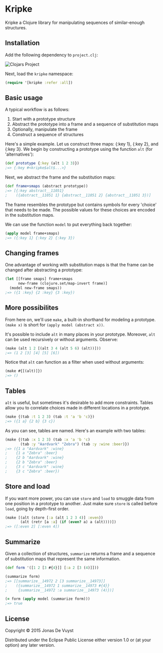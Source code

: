 # Kripke

Kripke a Clojure library for manipulating sequences of similar-enough structures.

## Installation

Add the following dependency to `project.clj`:

![Clojars Project](https://clojars.org/kripke/latest-version.svg)

Next, load the `kripke` namespace:

```clojure
(require '[kripke :refer :all])
```

## Basic usage

A typical workflow is as follows:

1. Start with a prototype structure
2. Abstract the prototype into a frame and a sequence of substitution maps
3. Optionally, manipulate the frame
4. Construct a sequence of structures

Here's a simple example. Let us construct three maps: {:key 1}, {:key 2}, and {:key 3}. We begin by constructing a prototype using the function `alt` (for 'alternatives'):

```clojure
(def prototype {:key (alt 1 2 3)})
;=> {:key #<kripke$alt$...>}
```

Next, we abstract the frame and the substitution maps:

```clojure
(def frame+smaps (abstract prototype))
;=> [{:key abstract__11051}
;    ({abstract__11051 1} {abstract__11051 2} {abstract__11051 3})]
```

The frame resembles the prototype but contains symbols for every 'choice' that needs to be made. The possible values for these choices are encoded in the substitution maps.

We can use the function `model` to put everything back together:

```clojure
(apply model frame+smaps)
;=> ({:key 1} {:key 2} {:key 3})
```

## Changing frames

One advantage of working with substitution maps is that the frame can be changed after abstracting a prototype:

```clojure
(let [[frame smaps] frame+smaps
      new-frame (clojure.set/map-invert frame)]
  (model new-frame smaps))
;=> ({1 :key} {2 :key} {3 :key})
```

## More possibilites

From here on, we'll use `make`, a built-in shorthand for modeling a prototype. `(make x)` is short for `(apply model (abstract x))`.

It's possible to include `alt` in many places in your prototype. Moreover, `alt` can be used recursively or without arguments. Observe:

```clojure
(make (alt 1 2 [(alt 3 4 (alt 5 6) (alt))]))
;=> (1 2 [3] [4] [5] [6])
```

Notice that `alt` can function as a filter when used without arguments:

```clojure
(make #{[(alt)]})
;=> ()
```

## Tables

`alt` is useful, but sometimes it's desirable to add more constraints. Tables allow you to correlate choices made in different locations in a prototype.

```clojure
(make {(tab :t 1 2 3) (tab :t 'a 'b 'c)})
;=> ({1 a} {2 b} {3 c})
```

As you can see, tables are named. Here's an example with two tables:

```clojure
(make {(tab :x 1 2 3) (tab :x 'a 'b 'c)
       (tab :y "Aardvark" "Zebra") (tab :y :wine :beer)})
;=> ({1 a "Aardvark" :wine}
;    {1 a "Zebra" :beer}
;    {2 b "Aardvark" :wine}
;    {2 b "Zebra" :beer}
;    {3 c "Aardvark" :wine}
;    {3 c "Zebra" :beer})
```

## Store and load

If you want more power, you can use `store` and `load` to smuggle data from one position in a prototype to another. Just make sure `store` is called before `load`, going by depth-first order.

```clojure
(make [(alt (store [:a (alt 1 2 3 4)] :even))
       (alt (retr [a :a] (if (even? a) a (alt))))])
;=> ([:even 2] [:even 4])
```

## Summarize

Given a collection of structures, `summarize` returns a frame and a sequence of substitution maps that represent the same information.

```clojure
(def form '([1 2 [3 #{4}]] [:a 2 [3 (4)]]))

(summarize form)
;=> [[summarize__14972 2 [3 summarize__14973]]
;    ({summarize__14972 1 summarize__14973 #{4}}
;     {summarize__14972 :a summarize__14973 (4)})]

(= form (apply model (summarize form)))
;=> true
```

## License

Copyright © 2015 Jonas De Vuyst

Distributed under the Eclipse Public License either version 1.0 or (at
your option) any later version.
